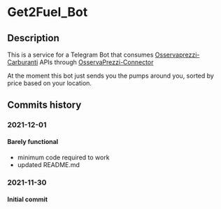 # Get2Fuel_Bot

## Description

This is a service for a Telegram Bot that consumes [Osservaprezzi-Carburanti](https://carburanti.mise.gov.it/OssPrezziSearch/) APIs through [OsservaPrezzi-Connector](https://github.com/Get2Fuel/OsservaPrezzi-Connector)

At the moment this bot just sends you the pumps around you, sorted by price based on your location.

## Commits history

### 2021-12-01

#### Barely functional

- minimum code required to work
- updated README.md

### 2021-11-30

#### Initial commit
